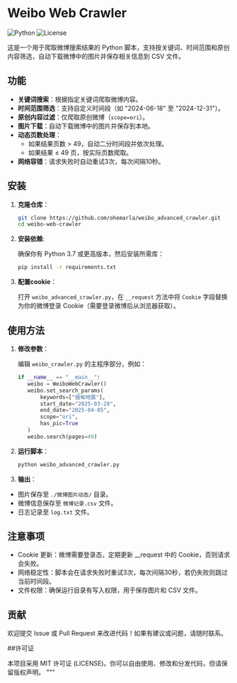 # Weibo Web Crawler

![Python](https://img.shields.io/badge/Python-3.7+-blue.svg)
![License](https://img.shields.io/badge/License-MIT-green.svg)

这是一个用于爬取微博搜索结果的 Python 脚本，支持按关键词、时间范围和原创内容筛选，自动下载微博中的图片并保存相关信息到 CSV 文件。

## 功能

- **关键词搜索**：根据指定关键词爬取微博内容。
- **时间范围筛选**：支持自定义时间段（如 "2024-06-18" 至 "2024-12-31"）。
- **原创内容过滤**：仅爬取原创微博（`scope=ori`）。
- **图片下载**：自动下载微博中的图片并保存到本地。
- **动态页数处理**：
  - 如果结果页数 > 49，自动二分时间段并依次处理。
  - 如果结果 ≤ 49 页，按实际页数爬取。
- **网络容错**：请求失败时自动重试3次，每次间隔10秒。

## 安装

1. **克隆仓库**：
   ```bash
   git clone https://github.com/ohemarla/weibo_advanced_crawler.git
   cd weibo-web-crawler
2. **安装依赖**:
   
   确保你有 Python 3.7 或更高版本，然后安装所需库：
   ```bash
   pip install -r requirements.txt
3. **配置cookie**：

   打开 `weibo_advanced_crawler.py`，在 `__request` 方法中将 `Cookie` 字段替换为你的微博登录 Cookie（需要登录微博后从浏览器获取）。

## 使用方法

1. **修改参数**：
   
   编辑 `weibo_crawler.py` 的主程序部分，例如：
    ```python
   if __name__ == "__main__":
       weibo = WeiboWebCrawler()
       weibo.set_search_params(
           keywords=["缅甸地震"],
           start_date="2025-03-28",
           end_date="2025-04-05",
           scope="ori",
           has_pic=True
       )
       weibo.search(pages=49)
2. **运行脚本**：
   ```bash
   python weibo_advanced_crawler.py
3. **输出**：
  - 图片保存至 `./微博图片动态/` 目录。
  - 微博信息保存至 `微博记录.csv` 文件。
  - 日志记录至 `log.txt` 文件。

## 注意事项

- Cookie 更新：微博需要登录态，定期更新 __request 中的 Cookie，否则请求会失败。
- 网络稳定性：脚本会在请求失败时重试3次，每次间隔30秒，若仍失败则跳过当前时间段。
- 文件权限：确保运行目录有写入权限，用于保存图片和 CSV 文件。

## 贡献

欢迎提交 Issue 或 Pull Request 来改进代码！如果有建议或问题，请随时联系。

##许可证

本项目采用 MIT 许可证 (LICENSE)。你可以自由使用、修改和分发代码，但请保留版权声明。
"""


   
